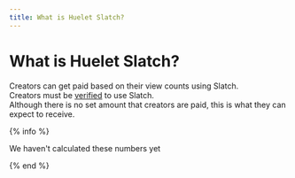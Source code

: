 ```yaml
---
title: What is Huelet Slatch?
---
```


# What is Huelet Slatch?

Creators can get paid based on their view counts using Slatch.  
Creators must be [verified](/Users/verified) to use Slatch.  
Although there is no set amount that creators are paid, this is what they can expect to receive.

{% info %}

We haven't calculated these numbers yet

{% end %}

